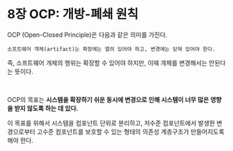 # 8장 OCP: 개방-폐쇄 원칙

OCP (Open-Closed Principle)은 다음과 같은 의미를 가진다.

```
소프트웨어 객체(artifact)는 확장에는 열려 있어야 하고, 변경에는 닫혀 있어야 한다.
```

즉, 소프트웨어 개체의 행위는 확장할 수 있어야 하지만, 이때 개체를 변경해서는 안된다는 뜻이다.

</br>

OCP의 목표는 **시스템을 확장하기 쉬운 동시에 변경으로 인해 시스템이 너무 많은 영향을 받지 않도록 하는 데 있다.** 

이 목표를 위해서 시스템을 컴포넌트 단위로 분리하고, 저수준 컴포넌트에서 발생한 변경으로부터 고수준 컴포넌트를 보호할 수 있는 형태의 의존성 계층구조가 만들어지도록 해야 한다.
